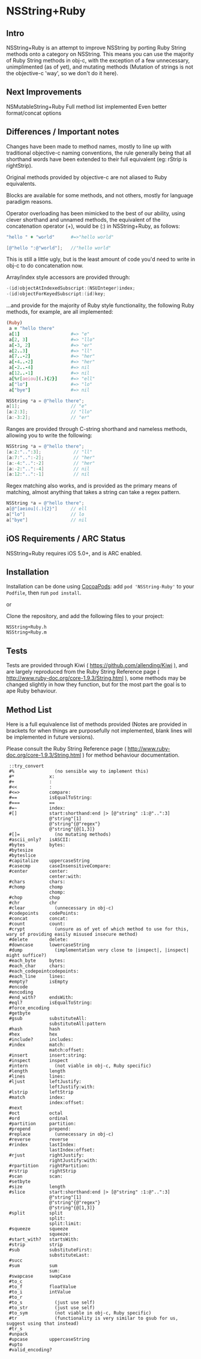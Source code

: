 NSString+Ruby
====================

Intro
---------------------
NSString+Ruby is an attempt to improve NSString by porting Ruby String methods onto a category on NSString. 
This means you can use the majority of Ruby String methods in obj-c, with the exception of a few unnecessary, 
unimplimented (as of yet), and mutating methods (Mutation of strings is not the objective-c 'way', so we don't do it here).

Next Improvements
---------------------
NSMutableString+Ruby
Full method list implemented
Even better format/concat options

Differences / Important notes
---------------------
Changes have been made to method names, mostly to line up with traditional objective-c naming conventions, the rule
generally being that all shorthand words have been extended to their full equivalent (eg: rStrip is rightStrip).

Original methods provided by objective-c are not aliased to Ruby equivalents.

Blocks are available for some methods, and not others, mostly for language paradigm reasons.

Operator overloading has been mimicked to the best of our ability, using clever shorthand and unnamed methods,
the equivalent of the concatenation operator (+), would be (:) in NSString+Ruby, as follows:

```ruby
"hello " + "world"      #=>"hello world"
```

```objective-c
[@"hello ":@"world"];   //"hello world"
```

This is still a little ugly, but is the least amount of code you'd need to write in obj-c to do concatenation now.

Array/index style accessors are provided through:

```objective-c
-(id)objectAtIndexedSubscript:(NSUInteger)index;
-(id)objectForKeyedSubscript:(id)key;
```

...and provide for the majority of Ruby style functionality, the following Ruby methods, for example, are all implemented:

```ruby
(Ruby)
 a = "hello there"
 a[1]                   #=> "e"
 a[2, 3]                #=> "llo"
 a[-3, 2]               #=> "er"
 a[2..3]                #=> "ll"
 a[7..-2]               #=> "her"
 a[-4..-2]              #=> "her"
 a[-2..-4]              #=> nil
 a[12..-1]              #=> nil
 a[%r[aeiou](.){2}]     #=> "ell"
 a["lo"]                #=> "lo"
 a["bye"]               #=> nil
```

```objective-c
NSString *a = @"hello there";
a[1];                   // "e"
[a:2:3];                // "llo"
[a:-3:2];               // "er"
```

Ranges are provided through C-string shorthand and nameless methods, allowing you to write the following:

```objective-c
NSString *a = @"hello there";
[a:2:"..":3];            // "ll"
[a:7:"..":-2];           // "her"
[a:-4:"..":-2]           // "her"
[a:-2:"..":-4]           // nil
[a:12:"..":-1]           // nil
```

Regex matching also works, and is provided as the primary means of matching, almost anything that takes a string
can take a regex pattern.

```objective-c
NSString *a = @"hello there";
a[@"[aeiou](.){2}"]     // ell
a["lo"]                 // lo
a["bye"]                // nil
```

iOS Requirements / ARC Status
---------------------
NSString+Ruby requires iOS 5.0+, and is ARC enabled.

Installation
---------------------
Installation can be done using [CocoaPods](http://cocoapods.org):
add `pod 'NSString-Ruby'` to your `Podfile`, then run `pod install`.

or

Clone the repository, and add the following files to your project:
```
NSString+Ruby.h 
NSString+Ruby.m
```

Tests
---------------------
Tests are provided through Kiwi ( https://github.com/allending/Kiwi ), and are largely reproduced from the Ruby String
Reference page ( http://www.ruby-doc.org/core-1.9.3/String.html ), some methods may be changed slightly
in how they function, but for the most part the goal is to ape Ruby behaviour.

Method List
---------------------
Here is a full equivalence list of methods provided (Notes are provided in brackets for when things are purposefully
not implemented, blank lines will be implemented in future versions).

Please consult the Ruby String Reference page ( http://www.ruby-doc.org/core-1.9.3/String.html ) for method behaviour
documentation.

```
 ::try_convert
 #%               (no sensible way to implement this)
 #*             x:
 #+             :
 #<<            :
 #<=>           compare:
 #==            isEqualToString:
 #===           ==
 #=~            index:
 #[]            start:shorthand:end |> [@"string" :1:@"..":3]
                @"string"[1]
                @"string"{@"regex"}
                @"string"{@[1,3]}
 #[]=             (no mutating methods)
 #ascii_only?   isASCII:
 #bytes         bytes:
 #bytesize        
 #byteslice
 #capitalize    uppercaseString
 #casecmp       caseInsensitiveCompare:
 #center        center: 
                center:with:
 #chars         chars:
 #chomp         chomp
                chomp:
 #chop          chop
 #chr           chr
 #clear           (unnecessary in obj-c)
 #codepoints    codePoints:
 #concat        concat:
 #count         count:
 #crypt           (unsure as of yet of which method to use for this, wary of providing easily misused insecure method)
 #delete        delete:
 #downcase      lowercaseString
 #dump            (implementation very close to |inspect|, |inspect| might suffice?)
 #each_byte     bytes:
 #each_char     chars:
 #each_codepointcodepoints:
 #each_line     lines:
 #empty?        isEmpty
 #encode        
 #encoding
 #end_with?     endsWith:
 #eql?          isEqualToString:
 #force_encoding
 #getbyte
 #gsub          substituteAll:
                substituteAll:pattern
 #hash          hash
 #hex           hex
 #include?      includes:
 #index         match:
                match:offset:
 #insert        insert:string:
 #inspect       inspect
 #intern          (not viable in obj-c, Ruby specific)
 #length        length
 #lines         lines:
 #ljust         leftJustify:
                leftJustify:with:
 #lstrip        leftStrip
 #match         index:
                index:offset:
 #next
 #oct           octal
 #ord           ordinal
 #partition     partition:
 #prepend       prepend:
 #replace         (unnecessary in obj-c)
 #reverse       reverse
 #rindex        lastIndex:
                lastIndex:offset:
 #rjust         rightJustify:
                rightJustify:with:
 #rpartition    rightPartition:
 #rstrip        rightStrip
 #scan          scan:
 #setbyte
 #size          length
 #slice         start:shorthand:end |> [@"string" :1:@"..":3]
                @"string"[1]
                @"string"{@"regex"}
                @"string"{@[1,3]}
 #split         split
                split:
                split:limit:
 #squeeze       squeeze
                squeeze:
 #start_with?   startsWith:
 #strip         strip
 #sub           substituteFirst:
                substituteLast:
 #succ
 #sum           sum
                sum:
 #swapcase      swapCase
 #to_c
 #to_f          floatValue
 #to_i          intValue
 #to_r
 #to_s            (just use self)
 #to_str          (just use self)
 #to_sym          (not viable in obj-c, Ruby specific)
 #tr              (functionality is very similar to gsub for us, suggest using that instead)
 #tr_s
 #unpack
 #upcase        uppercaseString
 #upto
 #valid_encoding?
 
```
